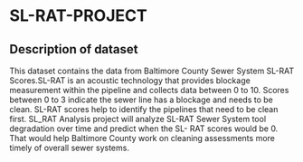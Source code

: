 # SL-RAT-PROJECT

## Description of dataset

This dataset contains the data from Baltimore County Sewer System SL-RAT Scores.SL-RAT is an acoustic technology that provides blockage measurement within the pipeline and collects data between 0 to 10. Scores between 0 to 3 indicate the sewer line has a blockage and needs to be clean. SL-RAT scores help to identify the pipelines that need to be clean first. SL_RAT Analysis project will analyze SL-RAT Sewer System tool degradation over time and predict when the SL- RAT scores would be 0. That would help Baltimore County work on cleaning assessments more timely of overall sewer systems.